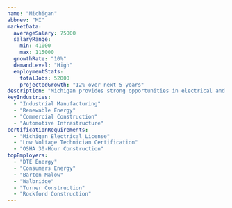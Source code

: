 ```yaml
---
name: "Michigan"
abbrev: "MI"
marketData:
  averageSalary: 75000
  salaryRange:
    min: 41000
    max: 115000
  growthRate: "10%"
  demandLevel: "High"
  employmentStats:
    totalJobs: 52000
    projectedGrowth: "12% over next 5 years"
description: "Michigan provides strong opportunities in electrical and low voltage employment, driven by industrial manufacturing, renewable energy initiatives, and urban development projects."
keyIndustries:
  - "Industrial Manufacturing"
  - "Renewable Energy"
  - "Commercial Construction"
  - "Automotive Infrastructure"
certificationRequirements:
  - "Michigan Electrical License"
  - "Low Voltage Technician Certification"
  - "OSHA 30-Hour Construction"
topEmployers:
  - "DTE Energy"
  - "Consumers Energy"
  - "Barton Malow"
  - "Walbridge"
  - "Turner Construction"
  - "Rockford Construction"
---
```

